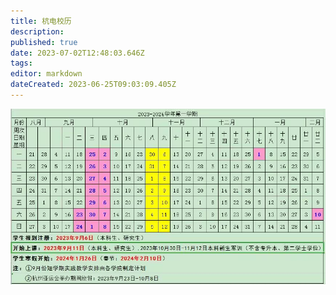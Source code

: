 ```yaml
---
title: 杭电校历
description: 
published: true
date: 2023-07-02T12:48:03.646Z
tags: 
editor: markdown
dateCreated: 2023-06-25T09:03:09.405Z
---
```


![school_calendar_2023_1.jpg](/assets/school_calendar_2023_1.jpg)